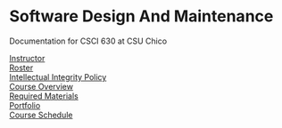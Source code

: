 # Software Design And Maintenance
Documentation for CSCI 630 at CSU Chico

[Instructor](Instructor.md)<br>
[Roster](roster.md) <br>
[Intellectual Integrity Policy](Integrity_Policy.md) <br>
[Course Overview](CourseOverview.md) <br>
[Required Materials](requiredMaterials.md)<br>
[Portfolio](portfolio/README.md)<br>
[Course Schedule](Schedule.md)
